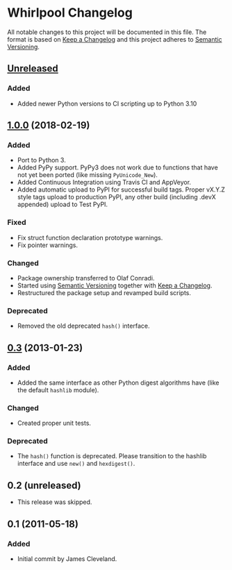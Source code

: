 # Whirlpool Changelog

All notable changes to this project will be documented in this file.
The format is based on [Keep a Changelog][keepachangelog] and this
project adheres to [Semantic Versioning][semver].

## [Unreleased]

### Added

- Added newer Python versions to CI scripting up to Python 3.10

## [1.0.0] (2018-02-19)

### Added

- Port to Python 3.
- Added PyPy support. PyPy3 does not work due to functions
  that have not yet been ported (like missing `PyUnicode_New`).
- Added Continuous Integration using Travis CI and AppVeyor.
- Added automatic upload to PyPI for successful build tags. Proper
  vX.Y.Z style tags upload to production PyPI, any other build
  (including .devX appended) upload to Test PyPI.

### Fixed

- Fix struct function declaration prototype warnings.
- Fix pointer warnings.

### Changed

- Package ownership transferred to Olaf Conradi.
- Started using [Semantic Versioning][semver] together with
  [Keep a Changelog][keepachangelog].
- Restructured the package setup and revamped build scripts.

### Deprecated

- Removed the old deprecated `hash()` interface.

## [0.3] (2013-01-23)

### Added

- Added the same interface as other Python digest algorithms have
  (like the default `hashlib` module).

### Changed

- Created proper unit tests.

### Deprecated

- The `hash()` function is deprecated. Please transition to the hashlib
  interface and use `new()` and `hexdigest()`.

## 0.2 (unreleased)

- This release was skipped.

## 0.1 (2011-05-18)

### Added

- Initial commit by James Cleveland.

[Unreleased]: https://github.com/oohlaf/python-whirlpool/compare/v1.0.0...HEAD
[1.0.0]: https://github.com/oohlaf/python-whirlpool/compare/v0.3...v1.0.0
[0.3]: https://github.com/oohlaf/python-whirlpool/compare/v0.1...v0.3
[semver]: https://semver.org/spec/v2.0.0.html
[keepachangelog]: http://keepachangelog.com/en/1.0.0/
